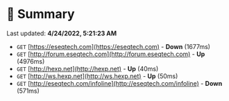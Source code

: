 # 📖 Summary
Last updated: **4/24/2022, 5:21:23 AM**

- `GET` [https://eseqtech.com](https://eseqtech.com) - **Down** (1677ms)
- `GET` [http://forum.eseqtech.com](http://forum.eseqtech.com) - **Up** (4976ms)
- `GET` [http://hexp.net](http://hexp.net) - **Up** (40ms)
- `GET` [http://ws.hexp.net](http://ws.hexp.net) - **Up** (50ms)
- `GET` [http://eseqtech.com/infoline](http://eseqtech.com/infoline) - **Down** (571ms)
